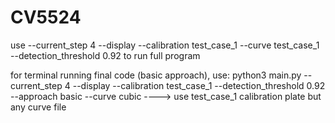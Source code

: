 # CV5524
use --current_step 4 --display --calibration test_case_1 --curve test_case_1 --detection_threshold 0.92 to run full program

for terminal running final code (basic approach), use:
python3 main.py --current_step 4 --display --calibration test_case_1 --detection_threshold 0.92 --approach basic --curve cubic
----> use test_case_1 calibration plate but any curve file